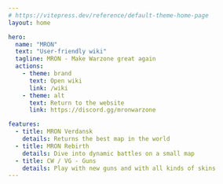 ```yaml
---
# https://vitepress.dev/reference/default-theme-home-page
layout: home

hero:
  name: "MRON"
  text: "User-friendly wiki"
  tagline: MRON - Make Warzone great again
  actions:
    - theme: brand
      text: Open wiki
      link: /wiki
    - theme: alt
      text: Return to the website
      link: https://discord.gg/mronwarzone

features:
  - title: MRON Verdansk
    details: Returns the best map in the world
  - title: MRON Rebirth
    details: Dive into dynamic battles on a small map
  - title: CW / VG - Guns
    details: Play with new guns and with all kinds of skins
---
```


